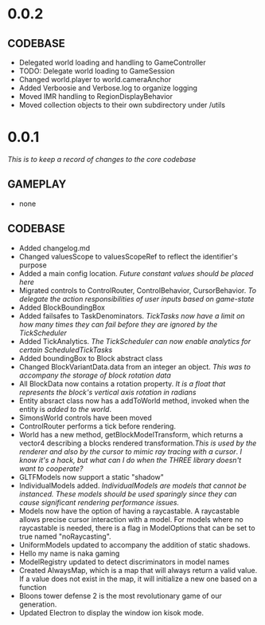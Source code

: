 # 0.0.2

## CODEBASE
- Delegated world loading and handling to GameController
- TODO: Delegate world loading to GameSession
- Changed world.player to world.cameraAnchor
- Added Verboosie and Verbose.log to organize logging
- Moved IMR handling to RegionDisplayBehavior
- Moved collection objects to their own subdirectory under /utils

# 0.0.1
*This is to keep a record of changes to the core codebase*

## GAMEPLAY
- none

## CODEBASE
- Added changelog.md
- Changed valuesScope to valuesScopeRef to reflect the identifier's purpose
- Added a main config location. *Future constant values should be placed here*
- Migrated controls to ControlRouter, ControlBehavior, CursorBehavior. *To delegate the action responsibilities of user inputs based on game-state*
- Added BlockBoundingBox
- Added failsafes to TaskDenominators. *TickTasks now have a limit on how many times they can fail before they are ignored by the TickScheduler*
- Added TickAnalytics. *The TickScheduler can now enable analytics for certain ScheduledTickTasks*
- Added boundingBox to Block abstract class
- Changed BlockVariantData.data from an integer an object. *This was to accompany the storage of block rotation data*
- All BlockData now contains a rotation property. *It is a float that represents the block's vertical axis rotation in radians*
- Entity absract class now has a addToWorld method, invoked when the entity is *added to the world*.
- SimonsWorld controls have been moved
- ControlRouter performs a tick before rendering.
- World has a new method, getBlockModelTransform, which returns a vector4 describing a blocks rendered transformation.*This is used by the renderer and also by the cursor to mimic ray tracing with a cursor*. *I know it's a hack, but what can I do when the THREE library doesn't want to cooperate?*
- GLTFModels now support a static "shadow"
- IndividualModels added. *IndividualModels are models that cannot be instanced. These models should be used sparingly since they can cause significant rendering performance issues.*
- Models now have the option of having a raycastable. A raycastable allows precise cursor interaction with a model. For models where no raycastable is needed, there is a flag in ModelOptions that can be set to true named "noRaycasting".
- UniformModels updated to accompany the addition of static shadows.
- Hello my name is naka gaming
- ModelRegistry updated to detect discriminators in model names
- Created AlwaysMap, which is a map that will always return a valid value. If a value does not exist in the map, it will initialize a new one based on a function
- Bloons tower defense 2 is the most revolutionary game of our generation.
- Updated Electron to display the window ion kisok mode.